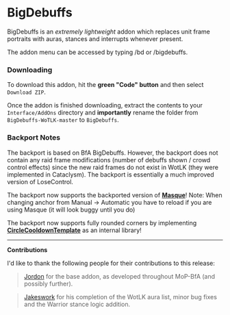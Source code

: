 # BigDebuffs

BigDebuffs is an _extremely lightweight_ addon which replaces unit frame portraits with auras, stances and interrupts whenever present.

The addon menu can be accessed by typing /bd or /bigdebuffs.

### Downloading

To download this addon, hit the **green "Code" button** and then select `Download ZIP`.

Once the addon is finished downloading, extract the contents to your `Interface/AddOns` directory and **importantly** rename the folder from `BigDebuffs-WoTLK-master` to `BigDebuffs`.

### Backport Notes
The backport is based on BfA BigDebuffs. However, the backport does not contain any raid frame modifications (number of debuffs shown / crowd control effects) since the new raid frames do not exist in WotLK (they were implemented in Cataclysm). The backport is essentially a much improved version of LoseControl.

The backport now supports the backported version of **[Masque][1]**! Note: When changing anchor from Manual -> Automatic you have to reload if you are using Masque (it will look buggy until you do)

The backport now supports fully rounded corners by implementing **[CircleCooldownTemplate][2]** as an internal library!

---
**Contributions**

 I'd like to thank the following people for their contributions to this release:
> [Jordon][3] for the base addon, as developed throughout MoP-BfA (and possibly further).

> [Jakeswork][4] for his completion of the WotLK aura list, minor bug fixes and the Warrior stance logic addition.

[1]: https://github.com/bkader/Masque-WoTLK
[2]: https://github.com/RomanSpector/CircleCooldownTemplate
[3]: https://github.com/jordonwow
[4]: https://github.com/jakeswork